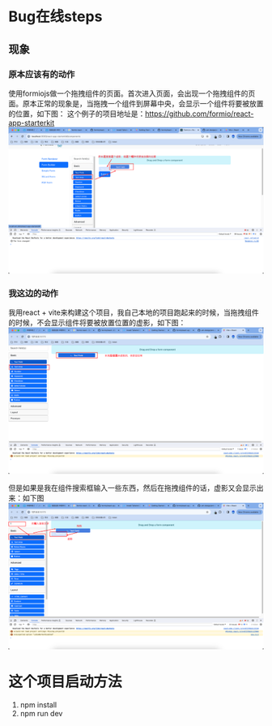 # Bug在线steps
## 现象
### 原本应该有的动作
使用formiojs做一个拖拽组件的页面。首次进入页面，会出现一个拖拽组件的页面。原本正常的现象是，当拖拽一个组件到屏幕中央，会显示一个组件将要被放置的位置，如下图：
这个例子的项目地址是：https://github.com/formio/react-app-starterkit
![image](image.png)

### 我这边的动作
我用react + vite来构建这个项目，我自己本地的项目跑起来的时候，当拖拽组件的时候，不会显示组件将要被放置位置的虚影，如下图：
![Alt text](image-1.png)

但是如果是我在组件搜索框输入一些东西，然后在拖拽组件的话，虚影又会显示出来：如下图
![Alt text](image-2.png)


# 这个项目启动方法
1. npm install
2. npm run dev